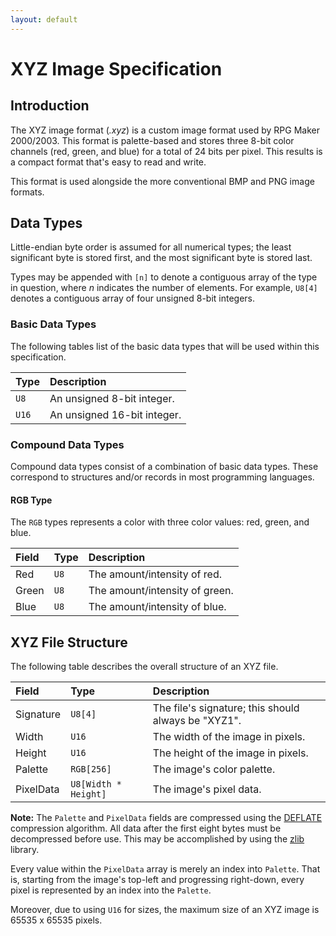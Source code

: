 ```yaml
---
layout: default
---
```


# XYZ Image Specification
## Introduction
The XYZ image format (*.xyz*) is a custom image format used by RPG Maker 2000/2003.
This format is palette-based and stores three 8-bit color channels (red, green, and blue) for a total of 24 bits per pixel.
This results is a compact format that's easy to read and write.

This format is used alongside the more conventional BMP and PNG image formats.

## Data Types
Little-endian byte order is assumed for all numerical types;
the least significant byte is stored first, and the most significant byte is stored last.

Types may be appended with `[n]` to denote a contiguous array of the type in question, where *n* indicates the number of elements.
For example, `U8[4]` denotes a contiguous array of four unsigned 8-bit integers.

### Basic Data Types
The following tables list of the basic data types that will be used within this specification.

| Type   | Description                 |
|:-------|:----------------------------|
| `U8`   | An unsigned 8-bit integer.  |
| `U16`  | An unsigned 16-bit integer. |

### Compound Data Types
Compound data types consist of a combination of basic data types.
These correspond to structures and/or records in most programming languages.

#### RGB Type
The `RGB` types represents a color with three color values: red, green, and blue.

| Field | Type | Description                    |
|:------|:-----|:-------------------------------|
| Red   | `U8` | The amount/intensity of red.   |
| Green | `U8` | The amount/intensity of green. |
| Blue  | `U8` | The amount/intensity of blue.  |

## XYZ File Structure
The following table describes the overall structure of an XYZ file.

| Field     | Type                | Description                                           |
|:----------|:--------------------|:------------------------------------------------------|
| Signature | `U8[4]`             | The file's signature; this should always be "XYZ1".   |
| Width     | `U16`               | The width of the image in pixels.                     |
| Height    | `U16`               | The height of the image in pixels.                    |
| Palette   | `RGB[256]`          | The image's color palette.                            |
| PixelData | `U8[Width * Height]`| The image's pixel data.                               |

**Note:** The `Palette` and `PixelData` fields are compressed using the [DEFLATE](https://en.wikipedia.org/wiki/DEFLATE) compression algorithm.
All data after the first eight bytes must be decompressed before use. This may be accomplished by using the [zlib](https://www.zlib.net/) library.

Every value within the `PixelData` array is merely an index into `Palette`.
That is, starting from the image's top-left and progressing right-down, every pixel is represented by an index into the `Palette`.

Moreover, due to using `U16` for sizes, the maximum size of an XYZ image is 65535 x 65535 pixels.
